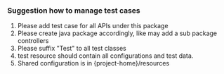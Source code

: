 ### Suggestion how to manage test cases

1. Please add test case for all APIs under this package
2. Please create java package accordingly, like may add a sub package controllers
3. Please suffix "Test" to all test classes
4. test resource should contain all configurations and test data.
5. Shared configuration is in {project-home}/resources